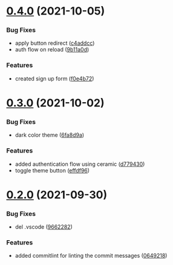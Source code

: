 # [0.4.0](https://github.com/Job-Unicorn/sodium/compare/v0.3.0...v0.4.0) (2021-10-05)


### Bug Fixes

* apply button redirect ([c4addcc](https://github.com/Job-Unicorn/sodium/commit/c4addcc4004c63c3f3389942aadedf74a19b8af3))
* auth flow on reload ([9b11a0d](https://github.com/Job-Unicorn/sodium/commit/9b11a0d7548ca41897ab5eadd84604d29cb10758))


### Features

* created sign up form ([f0e4b72](https://github.com/Job-Unicorn/sodium/commit/f0e4b727880d7d3e09fc38327260f9bc8dd29e6f))



# [0.3.0](https://github.com/Job-Unicorn/sodium/compare/v0.2.0...v0.3.0) (2021-10-02)


### Bug Fixes

* dark color theme ([6fa8d9a](https://github.com/Job-Unicorn/sodium/commit/6fa8d9a60b79382546f6b117012646efb879b14f))


### Features

* added authentication flow using ceramic ([d779430](https://github.com/Job-Unicorn/sodium/commit/d7794303186a55335ff83f5da14420ec01872315))
* toggle theme button ([effdf96](https://github.com/Job-Unicorn/sodium/commit/effdf96667bbcd9503340d911df5b234bd7ef8f6))



# [0.2.0](https://github.com/Job-Unicorn/sodium/compare/9662282d4b1ac8efca1064ccf6f60ad3b58ece5d...v0.2.0) (2021-09-30)


### Bug Fixes

* del .vscode ([9662282](https://github.com/Job-Unicorn/sodium/commit/9662282d4b1ac8efca1064ccf6f60ad3b58ece5d))


### Features

* added commitlint for linting the commit messages ([0649218](https://github.com/Job-Unicorn/sodium/commit/0649218ed87f2b006dbbe49d3df9e76beb57571d))




